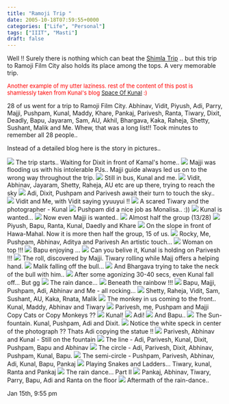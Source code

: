 ```yaml
---
title: "Ramoji Trip "
date: 2005-10-18T07:59:55+0000
categories: ["Life", "Personal"]
tags: ["IIIT", "Masti"]
draft: false
---
```


Well !! Surely there is nothing which can beat the <a href="http://kunal.wordpress.com/2005/01/06/we-really-went-to-shimla/">Shimla Trip</a> .. but this trip to Ramoji Film City also holds its place among the tops. A very memorable trip.

<font size="2" color="red">Another example of my utter laziness. rest of the content of this post is shamlessly taken from Kunal's blog
<a href="http://spaceofkunal.blogspot.com"> Space Of Kunal</a> :) </font>

28 of us went for a trip to Ramoji Film City. Abhinav, Vidit, Piyush, Adi, Parry, Majji, Pushpam, Kunal, Maddy, Khare, Pankaj, Parivesh, Ranta, Tiwary, Dixit, Deadly, Bapu, Jayaram, Sam, AU, Akhil, Bhargava, Kaka, Raheja, Shetty, Sushant, Malik and Me. Whew, that was a long list!! Took minutes to remember all 28 people..

Instead of a detailed blog here is the story in pictures..

<img src="http://students.iiit.ac.in/~kunal/Ramoji/1.JPG" />
The trip starts.. Waiting for Dixit in front of Kamal's home..

<img src="http://students.iiit.ac.in/~kunal/Ramoji/2.JPG" />
Majji was flooding us with his intolerable PJs..
Majji guide always led us on to the wrong way throughout the trip.

<img src="http://students.iiit.ac.in/~kunal/Ramoji/3.JPG" />
Still in bus, Kunal and me.

<img src="http://students.iiit.ac.in/~kunal/Ramoji/4.JPG" />
Vidit, Abhinav, Jayaram, Shetty, Raheja, AU etc are up there, trying to reach the sky

<img src="http://students.iiit.ac.in/~kunal/Ramoji/5.JPG" />
Adi, Dixit, Pushpam and Parivesh await their turn to touch the sky..

<img src="http://students.iiit.ac.in/~kunal/Ramoji/6.JPG" />
Vidit and Me, with Vidit saying yyuuyui !!

<img src="http://students.iiit.ac.in/~kunal/Ramoji/7.JPG" />
A scared Tiwary and the photographer - Kunal

<img src="http://students.iiit.ac.in/~kunal/Ramoji/8.JPG" />
Pushpam did a nice job as Monalisa.. :))

<img src="http://students.iiit.ac.in/~kunal/Ramoji/9.JPG" />
Kunal is wanted...

<img src="http://students.iiit.ac.in/~kunal/Ramoji/10.JPG" />
Now even Majji is wanted..

<img src="http://students.iiit.ac.in/~kunal/Ramoji/11.JPG" />
Almost half the group (13/28)

<img src="http://students.iiit.ac.in/~kunal/Ramoji/12.JPG" />
Piyush, Bapu, Ranta, Kunal, Daedly and Khare

<img src="http://students.iiit.ac.in/~kunal/Ramoji/13.JPG" />
On the slope in front of Hawa-Mahal.
Now it is more then half the group, 15 of us.

<img src="http://students.iiit.ac.in/~kunal/Ramoji/14.JPG" />
Rocky, Me, Pushpam, Abhinav, Aditya and Parivesh
An artistic touch...

<img src="http://students.iiit.ac.in/~kunal/Ramoji/15.JPG" />
Woman on top !!!

<img src="http://students.iiit.ac.in/~kunal/Ramoji/16.JPG" />
Bapu enjoying ...

<img src="http://students.iiit.ac.in/~kunal/Ramoji/17.JPG" />
Can you belive it, Kunal is holding on Parivesh !!!

<img src="http://students.iiit.ac.in/~kunal/Ramoji/18.JPG" />
The roll, discovered by Majji.
Tiwary rolling while Majj offers a helping hand.

<img src="http://students.iiit.ac.in/~kunal/Ramoji/19.JPG" />
Malik falling off the bull...

<img src="http://students.iiit.ac.in/~kunal/Ramoji/20.JPG" />
And Bhargava trying to take the neck of the bull with him..

<img src="http://students.iiit.ac.in/~kunal/Ramoji/21.JPG" />
After some agonizing 30-40 secs, even Kunal fall off... But gg

<img src="http://students.iiit.ac.in/~kunal/Ramoji/22.JPG" />
The rain dance...

<img src="http://students.iiit.ac.in/~kunal/Ramoji/23.JPG" />
Beneath the rainbow !!!

<img src="http://students.iiit.ac.in/~kunal/Ramoji/24.JPG" />
Bapu, Majji, Pushpam, Adi, Abhinav and Me  - all rocking...

<img src="http://students.iiit.ac.in/~kunal/Ramoji/25.JPG" />
Shetty, Raheja, Vidit, Sam, Sushant, AU, Kaka, Rnata, Malik

<img src="http://students.iiit.ac.in/~kunal/Ramoji/26.JPG" />
The monkey in us coming to the front..
Kunal, Maddy, Abhinav and Tiwary

<img src="http://students.iiit.ac.in/~kunal/Ramoji/27.JPG" />
Parivesh, me, Pushpam and Majji
Copy Cats or Copy Monkeys ??

<img src="http://students.iiit.ac.in/~kunal/Ramoji/28.JPG" />
Kunal!

<img src="http://students.iiit.ac.in/~kunal/Ramoji/29.JPG" />
Adi!

<img src="http://students.iiit.ac.in/~kunal/Ramoji/30.JPG" />
And Bapu..

<img src="http://students.iiit.ac.in/~kunal/Ramoji/31.JPG" />
The Sun-fountain. Kunal, Pushpam, Adi and Dixit.

<img src="http://students.iiit.ac.in/~kunal/Ramoji/32.JPG" />
Notice the white speck in center of the photograph ??
Thats Adi copying the statue !!

<img src="http://students.iiit.ac.in/~kunal/Ramoji/33.JPG" />
Parivesh, Abhinav and Kunal - Still on the fountain

<img src="http://students.iiit.ac.in/~kunal/Ramoji/34.JPG" />
The line - Adi, Parivesh, Kunal, Dixit, Pushpam, Bapu and Abhinav

<img src="http://students.iiit.ac.in/~kunal/Ramoji/35.JPG" />
The circle - Adi, Parivesh, Dixit, Abhinav, Pushpam, Kunal, Bapu.

<img src="http://students.iiit.ac.in/~kunal/Ramoji/36.JPG" />
The semi-circle - Pushpam, Parivesh, Abhinav, Adi, Kunal, Bapu, Pankaj

<img src="http://students.iiit.ac.in/~kunal/Ramoji/37.JPG" />
Playing Snakes and Ladders... Tiwary, kunal, Ranta and Pankaj

<img src="http://students.iiit.ac.in/~kunal/Ramoji/38.JPG" />
The rain dance... Part II

<img src="http://students.iiit.ac.in/~kunal/Ramoji/39.JPG" />
Pankaj, Abhinav, Tiwary, Parry, Bapu, Adi and Ranta on the floor

<img src="http://students.iiit.ac.in/~kunal/Ramoji/40.JPG" />
Aftermath of the rain-dance..

Jan 15th, 9:55 pm